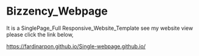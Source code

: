 # Bizzency_Webpage
It is a SinglePage_Full Responsive_Website_Template 
see my website view please click the link below,

https://fardinarpon.github.io/Single-webpage.github.io/
